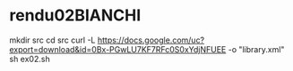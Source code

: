 # rendu02BIANCHI
mkdir src
cd src
curl -L https://docs.google.com/uc?export=download&id=0Bx-PGwLU7KF7RFc0S0xYdjNFUEE -o "library.xml"
sh ex02.sh
